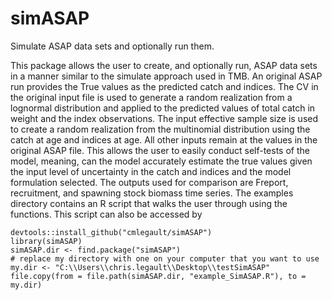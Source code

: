 # simASAP
Simulate ASAP data sets and optionally run them.

This package allows the user to create, and optionally run, ASAP data sets in a manner similar to the simulate approach used in TMB. An original ASAP run provides the True values as the predicted catch and indices. The CV in the original input file is used to generate a random realization from a lognormal distribution and applied to the predicted values of total catch in weight and the index observations. The input effective sample size is used to create a random realization from the multinomial distribution using the catch at age and indices at age. All other inputs remain at the values in the original ASAP file. This allows the user to easily conduct self-tests of the model, meaning, can the model accurately estimate the true values given the input level of uncertainty in the catch and indices and the model formulation selected. The outputs used for comparison are Freport, recruitment, and spawning stock biomass time series. The examples directory contains an R script that walks the user through using the functions. This script can also be accessed by

```
devtools::install_github("cmlegault/simASAP")
library(simASAP)
simASAP.dir <- find.package("simASAP")
# replace my directory with one on your computer that you want to use
my.dir <- "C:\\Users\\chris.legault\\Desktop\\testSimASAP" 
file.copy(from = file.path(simASAP.dir, "example_SimASAP.R"), to = my.dir)
```

